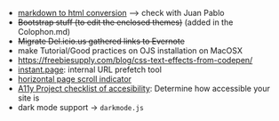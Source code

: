 * [markdown to html conversion](https://atom.io/packages/markdown-to-html) --> check with Juan Pablo
* ~~Bootstrap stuff (to edit the enclosed themes)~~  (added in the Colophon.md)
* ~~Migrate Del.icio.us gathered links to Evernote~~
* make Tutorial/Good practices on OJS installation on MacOSX
* https://freebiesupply.com/blog/css-text-effects-from-codepen/
* [instant.page](https://instant.page/): internal URL prefetch tool
* [horizontal page scroll indicator](http://alssndro.github.io/page-scroll-indicator/jquery-example.html)
* [A11y Project checklist of accesibility](https://a11yproject.com/checklist/): Determine how accessible your site is
* dark mode support -> `darkmode.js`